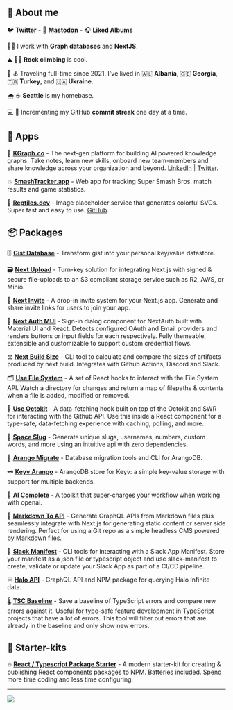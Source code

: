 ## 👋 About me

🐦 **[Twitter](https://twitter.com/linesofcode)** -  🐘  **[Mastodon](https://fosstodon.org/@linesofcode)**  -  🎧  **[Liked Albums](https://open.spotify.com/playlist/7cih3mDZUI4EbbPlCwWE9f?si=iwGeowETQVupFEoRurU_uA)** 

🔬🥼 I work with **Graph databases** and **NextJS**.

⛰️ 🧗‍♂️ **Rock climbing** is cool.

🌊 ⚓ Traveling full-time since 2021. I've lived in 🇦🇱 **Albania**, 🇬🇪 **Georgia**, 🇹🇷 **Turkey**, and 🇺🇦 **Ukraine**.

🌧️ ☕ **Seattle** is my homebase.

💻 🚀 Incrementing my GitHub **commit streak** one day at a time.

## 📱 Apps

🧬 **[KGraph.co](https://kgraph.co)** - The next-gen platform for building AI powered knowledge graphs. Take notes, learn new skills, onboard new team-members and share knowledge across your organization and beyond. [LinkedIn](https://www.linkedin.com/company/kgraphco/) | [Twitter](https://twitter.com/kgraphco).

💥 **[SmashTracker.app](https://smashtracker.app)** - Web app for tracking Super Smash Bros. match results and game statistics.

🦎 **[Reptiles.dev](https://reptiles.dev)** - Image placeholder service that generates colorful SVGs. Super fast and easy to use. [GitHub](https://github.com/TimMikeladze/reptiles.dev).

## 📦 Packages

🗄️ **[Gist Database](https://github.com/TimMikeladze/gist-database)** - Transform gist into your personal key/value datastore.

🗃️ **[Next Upload](https://github.com/TimMikeladze/next-upload)** - Turn-key solution for integrating Next.js with signed & secure file-uploads to an S3 compliant storage service such as R2, AWS, or Minio.

📮 **[Next Invite](https://github.com/TimMikeladze/next-invite)** - A drop-in invite system for your Next.js app. Generate and share invite links for users to join your app.

🔐 **[Next Auth MUI](https://github.com/TimMikeladze/next-auth-mui)** - Sign-in dialog component for NextAuth built with Material UI and React. Detects configured OAuth and Email providers and renders buttons or input fields for each respectively. Fully themeable, extensible and customizable to support custom credential flows.

⚖️ **[Next Build Size](https://github.com/TimMikeladze/next-build-size)** - CLI tool to calculate and compare the sizes of artifacts produced by next build. Integrates with Github Actions, Discord and Slack.

🗂️ **[Use File System](https://github.com/TimMikeladze/use-file-system)** - A set of React hooks to interact with the File System API. Watch a directory for changes and return a map of filepaths & contents when a file is added, modified or removed.

🐙 **[Use Octokit](https://github.com/TimMikeladze/use-octokit)** - A data-fetching hook built on top of the Octokit and SWR for interacting with the Github API. Use this inside a React component for a type-safe, data-fetching experience with caching, polling, and more.

🐌 **[Space Slug](https://github.com/TimMikeladze/space-slug)** - Generate unique slugs, usernames, numbers, custom words, and more using an intuitive api with zero dependencies.

🥑 **[Arango Migrate](https://github.com/TimMikeladze/arango-migrate)** - Database migration tools and CLI for ArangoDB.

🗝️ **[Keyv Arango](https://github.com/TimMikeladze/keyv-arango)** - ArangoDB store for Keyv: a simple key-value storage with support for multiple backends.

🤖 **[AI Complete](https://github.com/TimMikeladze/ai-complete)** - A toolkit that super-charges your workflow when working with openai.

📑 **[Markdown To API](https://github.com/TimMikeladze/markdown-to-api)** - Generate GraphQL APIs from Markdown files plus seamlessly integrate with Next.js for generating static content or server side rendering. Perfect for using a Git repo as a simple headless CMS powered by Markdown files.

👖 **[Slack Manifest](https://github.com/TimMikeladze/slack-manifest)** - CLI tools for interacting with a Slack App Manifest. Store your manifest as a json file or typescript object and use slack-manifest to create, validate or update your Slack App as part of a CI/CD pipeline.

♾️ **[Halo API](https://github.com/TimMikeladze/haloapi.dev)** - GraphQL API and NPM package for querying Halo Infinite data.

🌡️ **[TSC Baseline](https://github.com/TimMikeladze/tsc-baseline/)** - Save a baseline of TypeScript errors and compare new errors against it. Useful for type-safe feature development in TypeScript projects that have a lot of errors. This tool will filter out errors that are already in the baseline and only show new errors.

## 🏁 Starter-kits

🔥 **[React / Typescript Package Starter](https://github.com/TimMikeladze/tsup-react-package-starter)** - A modern starter-kit for creating & publishing React components packages to NPM. Batteries included. Spend more time coding and less time configuring.

---
![](https://github-readme-stats.vercel.app/api?username=TimMikeladze&theme=dark&hide_border=false&include_all_commits=true&count_private=true)<br/>



